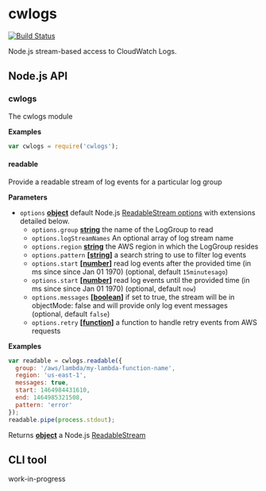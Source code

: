 # cwlogs

[![Build Status](https://travis-ci.org/mapbox/cwlogs.svg?branch=master)](https://travis-ci.org/mapbox/cwlogs)

Node.js stream-based access to CloudWatch Logs.

## Node.js API

### cwlogs

The cwlogs module

**Examples**

```javascript
var cwlogs = require('cwlogs');
```

#### readable

Provide a readable stream of log events for a particular log group

**Parameters**

-   `options` **[object](https://developer.mozilla.org/en-US/docs/Web/JavaScript/Reference/Global_Objects/Object)** default Node.js [ReadableStream options](https://nodejs.org/api/stream.html#stream_class_stream_readable_1)
    with extensions detailed below.
    -   `options.group` **[string](https://developer.mozilla.org/en-US/docs/Web/JavaScript/Reference/Global_Objects/String)** the name of the LogGroup to read
    -   `options.logStreamNames` An optional array of log stream name
    -   `options.region` **[string](https://developer.mozilla.org/en-US/docs/Web/JavaScript/Reference/Global_Objects/String)** the AWS region in which the LogGroup resides
    -   `options.pattern` **\[[string](https://developer.mozilla.org/en-US/docs/Web/JavaScript/Reference/Global_Objects/String)]** a search string to use to filter log events
    -   `options.start` **\[[number](https://developer.mozilla.org/en-US/docs/Web/JavaScript/Reference/Global_Objects/Number)]** read log events after the provided time (in ms since since Jan 01 1970) (optional, default `15minutesago`)
    -   `options.start` **\[[number](https://developer.mozilla.org/en-US/docs/Web/JavaScript/Reference/Global_Objects/Number)]** read log events until the provided time (in ms since since Jan 01 1970) (optional, default `now`)
    -   `options.messages` **\[[boolean](https://developer.mozilla.org/en-US/docs/Web/JavaScript/Reference/Global_Objects/Boolean)]** if set to true, the stream will be in objectMode: false and will provide only log event messages (optional, default `false`)
    -   `options.retry` **\[[function](https://developer.mozilla.org/en-US/docs/Web/JavaScript/Reference/Statements/function)]** a function to handle retry events from AWS requests

**Examples**

```javascript
var readable = cwlogs.readable({
  group: '/aws/lambda/my-lambda-function-name',
  region: 'us-east-1',
  messages: true,
  start: 1464984431610,
  end: 1464985321508,
  pattern: 'error'
});
readable.pipe(process.stdout);
```

Returns **[object](https://developer.mozilla.org/en-US/docs/Web/JavaScript/Reference/Global_Objects/Object)** a Node.js [ReadableStream](https://nodejs.org/api/stream.html#stream_class_stream_readable_1)

## CLI tool

work-in-progress
